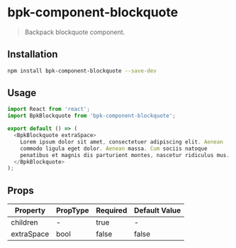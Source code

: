 # bpk-component-blockquote

> Backpack blockquote component.

## Installation

```sh
npm install bpk-component-blockquote --save-dev
```

## Usage

```js
import React from 'react';
import BpkBlockquote from 'bpk-component-blockquote';

export default () => (
  <BpkBlockquote extraSpace>
    Lorem ipsum dolor sit amet, consectetuer adipiscing elit. Aenean
    commodo ligula eget dolor. Aenean massa. Cum sociis natoque
    penatibus et magnis dis parturient montes, nascetur ridiculus mus.
  </BpkBlockquote>
);
```

## Props

| Property    | PropType | Required | Default Value |
| ----------- | -------- | -------- | ------------- |
| children    | -        | true     | -             |
| extraSpace  | bool     | false    | false         |
